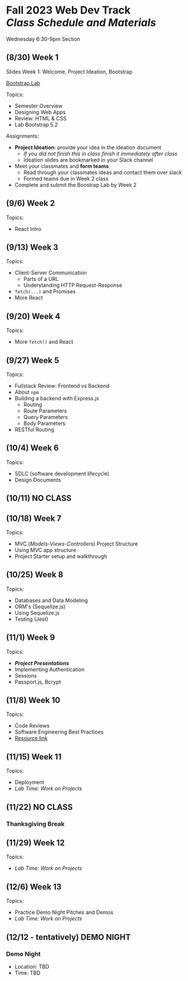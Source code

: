 # Fall 2023 Web Dev Track <br />_Class Schedule and Materials_

Wednesday 6:30-9pm Section

## (8/30) Week 1

Slides Week 1: Welcome, Project Ideation, Bootstrap

[Bootstrap Lab](https://github.com/CUNYTechPrep/lab-bootstrap-5.2)

Topics:

- Semester Overview
- Designing Web Apps
- Review: HTML & CSS
- Lab Bootstrap 5.2

Assignments:


- **Project Ideation**: provide your idea in the ideation document
    + *If you did not finish this in class finish it immediately after class*
    + Ideation slides are bookmarked in your Slack channel
- Meet your classmates and **form teams**
    + Read through your classmates ideas and contact them over slack
    + Formed teams due in Week 2 class
- Complete and submit the Boostrap Lab by Week 2


## (9/6) Week 2

Topics:

- React Intro


## (9/13) Week 3


Topics:

- Client-Server Communication
    + Parts of a URL
    + Understanding HTTP Request-Response
- `fetch(...)` and Promises
- More React


## (9/20) Week 4

Topics:

- More `fetch()` and React

## (9/27) Week 5


Topics:

- Fullstack Review: Frontend vs Backend
- About `npm`
- Building a backend with Express.js
    + Routing
    + Route Parameters
    + Query Parameters
    + Body Parameters
- RESTful Routing

## (10/4) Week 6

Topics:

- SDLC (software development lifecycle)
- Design Documents


## (10/11) NO CLASS

## (10/18) Week 7

Topics:

- MVC (_Models-Views-Controllers_) Project Structure
- Using MVC app structure
- Project Starter setup and walkthrough


## (10/25) Week 8


Topics:

- Databases and Data Modeling
- ORM's (Sequelize.js)
- Using Sequelize.js
- Testing (Jest)

## (11/1) Week 9

Topics:

- **_Project Presentations_**
- Implementing Authentication
- Sessions
- Passport.js, Bcrypt

## (11/8) Week 10


Topics:

- Code Reviews
- Software Engineering Best Practices
- [Resource link](http://web.mit.edu/6.005/www/fa16/classes/04-code-review/)

## (11/15) Week 11


Topics:

- Deployment
- _Lab Time: Work on Projects_

## (11/22) NO CLASS

### Thanksgiving Break


## (11/29) Week 12

Topics:

- _Lab Time: Work on Projects_

## (12/6) Week 13

Topics:

- Practice Demo Night Pitches and Demos
- _Lab Time: Work on Projects_

## (12/12 - tentatively) DEMO NIGHT

### Demo Night

- Location: TBD
- Time: TBD
